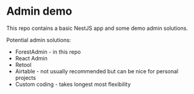 # Admin demo

This repo contains a basic NestJS app and some demo admin solutions.

Potential admin solutions:

* ForestAdmin - in this repo
* React Admin
* Retool
* Airtable - not usually recommended but can be nice for personal projects
* Custom coding - takes longest most flexibility
